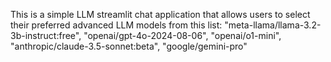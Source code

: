 This is a simple LLM streamlit chat application that allows users to select their preferred advanced LLM models from this list:
    "meta-llama/llama-3.2-3b-instruct:free",
    "openai/gpt-4o-2024-08-06",
    "openai/o1-mini",
    "anthropic/claude-3.5-sonnet:beta",
    "google/gemini-pro"
